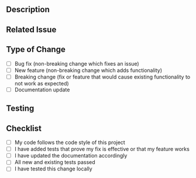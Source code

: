 ## Description

<!-- Describe your changes in detail -->

## Related Issue

<!-- Link to the issue that this PR addresses -->

## Type of Change

<!-- Mark the appropriate option with an "x" -->

- [ ] Bug fix (non-breaking change which fixes an issue)
- [ ] New feature (non-breaking change which adds functionality)
- [ ] Breaking change (fix or feature that would cause existing functionality to not work as expected)
- [ ] Documentation update

## Testing

<!-- Describe the tests you ran and their results -->

## Checklist

<!-- Mark completed items with an "x" -->

- [ ] My code follows the code style of this project
- [ ] I have added tests that prove my fix is effective or that my feature works
- [ ] I have updated the documentation accordingly
- [ ] All new and existing tests passed
- [ ] I have tested this change locally
